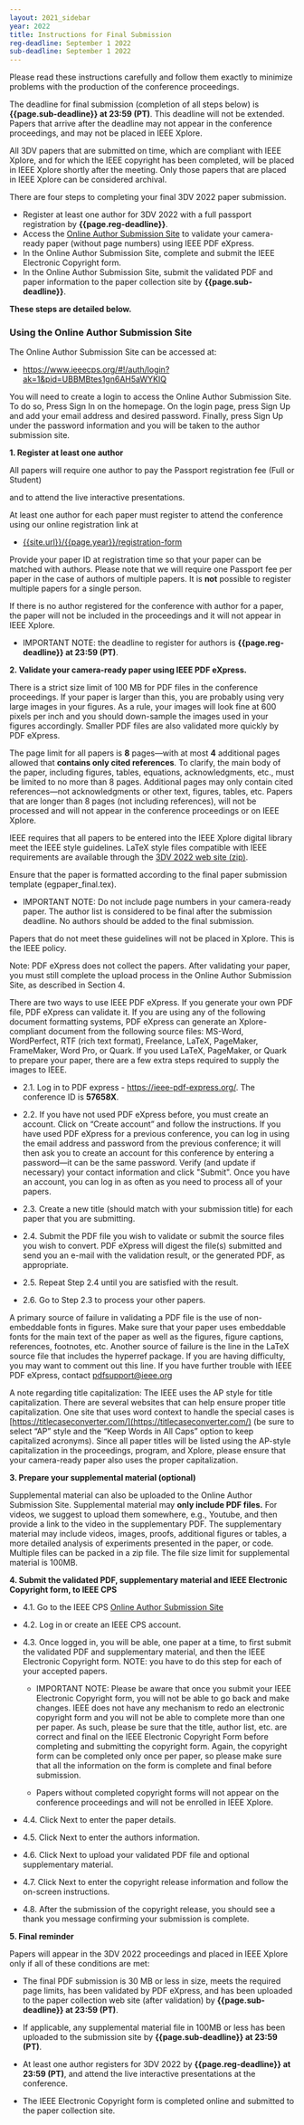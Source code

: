 ```yaml
---
layout: 2021_sidebar
year: 2022
title: Instructions for Final Submission
reg-deadline: September 1 2022
sub-deadline: September 1 2022 
---
```


Please read these instructions carefully and follow them exactly to minimize problems with the production of the conference proceedings.

The deadline for final submission (completion of all steps below) is **{{page.sub-deadline}} at 23:59 (PT)**. 
This deadline will not be extended. Papers that arrive after the deadline may not appear in the conference proceedings, and may not be placed in IEEE Xplore.

All 3DV papers that are submitted on time, which are compliant with IEEE Xplore, and for which the IEEE copyright has been completed, will be placed in IEEE Xplore shortly after the meeting. 
Only those papers that are placed in IEEE Xplore can be considered archival.

There are four steps to completing your final 3DV 2022 paper submission.

- Register at least one author for 3DV 2022 with a full
passport registration by **{{page.reg-deadline}}**.
- Access the
[Online Author Submission Site](https://www.ieeecps.org/#!/auth/login?ak=1&pid=UBBMBtes1gn6AH5aWYKIQ)
to validate your camera-ready paper (without page numbers) using IEEE PDF eXpress.
- In the Online Author Submission Site, complete and submit the IEEE Electronic Copyright form.
- In the Online Author Submission Site, submit the validated PDF and paper information to the paper collection site by **{{page.sub-deadline}}**.

**These steps are detailed below.**


### Using the Online Author Submission Site

The Online Author Submission Site can be accessed at:
- <a
  href="https://www.ieeecps.org/#!/auth/login?ak=1&pid=UBBMBtes1gn6AH5aWYKIQ"
  target="_blank">https://www.ieeecps.org/#!/auth/login?ak=1&pid=UBBMBtes1gn6AH5aWYKIQ</a>

You will need to create a login to access the Online Author Submission Site. To do so, Press Sign In on the homepage. On the login page, press Sign Up and add your email address and desired password. Finally, press Sign Up under the password information and you will be taken to the author submission site.


**1. Register at least one author**

All papers will require one author to pay the Passport registration fee (Full or Student)
<!--in the category of author for a paper for the conference-->
and to attend the live interactive presentations.

At least one author for each paper must register to attend the conference using our online registration link at
- [{{site.url}}/{{page.year}}/registration-form]({{site.url}}/{{page.year}}/registration-form)

Provide your paper ID at registration time so that your paper can be matched with authors.
Please note that we will require one Passport fee per paper in the case of authors of multiple papers. 
It is **not** possible to register multiple papers for a single person. 

If there is no author registered for the conference with author for a paper,
the paper will not be included in the proceedings and it will not appear in
IEEE Xplore.



- IMPORTANT NOTE: the deadline to register for authors is **{{page.reg-deadline}} at 23:59 (PT)**.

<!--This deadline is only several hours after the camera-ready deadline, so make sure you register quickly to ensure your paper to be included in the proceedings.-->


**2. Validate your camera-ready paper using IEEE PDF eXpress.**

There is a strict size limit of 100 MB for PDF files in the conference proceedings. 
If your paper is larger than this, you are probably using very large images in your figures. 
As a rule, your images will look fine at 600 pixels per inch and you should down-sample the images used in your figures accordingly. 
Smaller PDF files are also validated more quickly by PDF eXpress.

The page limit for all papers is **8** pages—with at most **4** additional pages allowed that **contains only cited references**. 
To clarify, the main body of the paper, including figures, tables, equations, acknowledgments, etc., must be limited to no more than 8 pages. 
Additional pages may only contain cited references—not acknowledgments or other text, figures, tables, etc. 
Papers that are longer than 8 pages (not including references), will not be processed and will not appear in the conference proceedings or on IEEE Xplore.

IEEE requires that all papers to be entered into the IEEE Xplore digital library meet the IEEE style guidelines. 
LaTeX style files compatible with IEEE requirements are available through the [3DV 2022 web site (zip)]({{site.url}}/files/2022/3DV2022AuthorKit.zip).

Ensure that the paper is formatted according to the final paper submission template (egpaper_final.tex).

- IMPORTANT NOTE: Do not include page numbers in your camera-ready paper. The author list is considered to be final after the submission deadline. No authors should be added to the final submission.

<!--- IMPORTANT NOTE: There is minor error in the template which adds a page number to the first page. This can be resolved by uncommenting <code>\thispagestyle{empty}</code> (Line 47 of the original template) and occurs directly after the <code>\maketitle</code> command.--> 

Papers that do not meet these guidelines will not be placed in Xplore. This is the IEEE policy.

Note: PDF eXpress does not collect the papers. After validating your paper, you must still complete the upload process in the Online Author Submission Site, as described in Section 4.

There are two ways to use IEEE PDF eXpress. If you generate your own PDF file, PDF eXpress can validate it. 
If you are using any of the following document formatting systems, PDF eXpress can generate an Xplore-compliant document from the following source files: MS-Word, WordPerfect, RTF (rich text format), Freelance, LaTeX, PageMaker, FrameMaker, Word Pro, or Quark. If you used LaTeX, PageMaker, or Quark to prepare your paper, there are a few extra steps required to supply the images to IEEE.

- 2.1. Log in to PDF express - <a href="https://ieee-pdf-express.org/" target="_blank">https://ieee-pdf-express.org/</a>. The conference ID is **57658X**. 
<!--PDF eXpress will be available for use on October 1, 2021.-->

- 2.2. If you have not used PDF eXpress before, you must create an account. Click on “Create account” and follow the instructions. If you have used PDF eXpress for a previous conference, you can log in using the email address and password from the previous conference; it will then ask you to create an account for this conference by entering a password—it can be the same password. Verify (and update if necessary) your contact information and click "Submit". Once you have an account, you can log in as often as you need to process all of your papers.

- 2.3. Create a new title (should match with your submission title) for each paper that you are submitting.

- 2.4. Submit the PDF file you wish to validate or submit the source files you wish to convert. PDF eXpress will digest the file(s) submitted and send you an e-mail with the validation result, or the generated PDF, as appropriate.

- 2.5. Repeat Step 2.4 until you are satisfied with the result.

- 2.6. Go to Step 2.3 to process your other papers.

A primary source of failure in validating a PDF file is the use of non-embeddable fonts in figures. Make sure that your paper uses embeddable fonts for the main text of the paper as well as the figures, figure captions, references, footnotes, etc. Another source of failure is the line in the LaTeX source file that includes the hyperref package. If you are having difficulty, you may want to comment out this line. If you have further trouble with IEEE PDF eXpress, contact pdfsupport@ieee.org

A note regarding title capitalization: The IEEE uses the AP style for title capitalization. There are several websites that can help ensure proper title capitalization. One site that uses word context to handle the special cases is [https://titlecaseconverter.com/](https://titlecaseconverter.com/) (be sure to select “AP” style and the “Keep Words in All Caps” option to keep capitalized acronyms). 
Since all paper titles will be listed using the AP-style capitalization in the proceedings, program, and Xplore, please ensure that your camera-ready paper also uses the proper capitalization.




**3. Prepare your supplemental material (optional)**

Supplemental material can also be uploaded to the Online Author Submission
Site. Supplemental material may **only include PDF files.** For videos, we
suggest to upload them somewhere, e.g., Youtube, and then provide a link to the
video in the supplementary PDF. The supplementary material may include videos,
images, proofs, additional figures or tables, a more detailed analysis of
experiments presented in the paper, or code.  Multiple files can be packed in a
zip file. The file size limit for supplemental material is 100MB.

<!--To ensure that the readers consult this material, please ensure that the file is easily readable with common players and codecs and correctly referred to in the paper, e.g. any videos should be in MP4 format. Remember ensuring its easy readability: details of format, tested player and version, codec, timing, etc.-->



**4. Submit the validated PDF, supplementary material and IEEE Electronic Copyright form, to IEEE CPS**

- 4.1. Go to the IEEE CPS
[Online Author Submission Site](https://www.ieeecps.org/#!/auth/login?ak=1&pid=UBBMBtes1gn6AH5aWYKIQ)

- 4.2. Log in or create an IEEE CPS account.

- 4.3. Once logged in, you will be able, one paper at a time, to first submit the validated PDF and supplementary material, and then the IEEE Electronic Copyright form. NOTE: you have to do this step for each of your accepted papers.

  - IMPORTANT NOTE: Please be aware that once you submit your IEEE Electronic Copyright form, you will not be able to go back and make changes. IEEE does not have any mechanism to redo an electronic copyright form and you will not be able to complete more than one per paper. As such, please be sure that the title, author list, etc. are correct and final on the IEEE Electronic Copyright Form before completing and submitting the copyright form. Again, the copyright form can be completed only once per paper, so please make sure that all the information on the form is complete and final before submission.
  
  - Papers without completed copyright forms will not appear on the conference proceedings and will not be enrolled in IEEE Xplore.

- 4.4. Click Next to enter the paper details.

- 4.5. Click Next to enter the authors information.

- 4.6.  Click Next to upload your validated PDF file and optional supplementary material.

- 4.7. Click Next to enter the copyright release information and follow the on-screen instructions.

- 4.8. After the submission of the copyright release, you should see a thank you message confirming your submission is complete.


**5. Final reminder**

Papers will appear in the 3DV 2022 proceedings and placed in IEEE Xplore only if all of these conditions are met:

- The final PDF submission is 30 MB or less in size, meets the required page limits, has been validated by PDF eXpress, and has been uploaded to the paper collection web site (after validation) by **{{page.sub-deadline}} at 23:59 (PT)**.

- If applicable, any supplemental material file in 100MB or less has been uploaded to the submission site by **{{page.sub-deadline}} at 23:59 (PT)**.

- At least one author registers for 3DV 2022 by **{{page.reg-deadline}} at 23:59 (PT)**, and attend the live interactive presentations at the conference.

- The IEEE Electronic Copyright form is completed online and submitted to the paper collection site.




